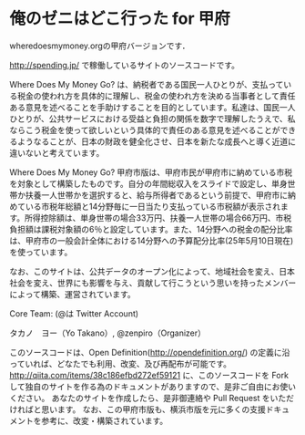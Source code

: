 # 俺のゼニはどこ行った for 甲府

wheredoesmymoney.orgの甲府バージョンです．

http://spending.jp/ で稼働しているサイトのソースコードです。

Where Does My Money Go? は、納税者である国民一人ひとりが、支払っている税金の使われ方を具体的に理解し、税金の使われ方を決める当事者として責任ある意見を述べることを手助けすることを目的としています。私達は、国民一人ひとりが、公共サービスにおける受益と負担の関係を数字で理解したうえで、私ならこう税金を使って欲しいという具体的で責任のある意見を述べることができるようなることが、日本の財政を健全化させ、日本を新たな成長へと導く近道に違いないと考えています。

Where Does My Money Go? 甲府市版は、甲府市民が甲府市に納めている市税を対象として構築したものです。自分の年間総収入をスライドで設定し、単身世帯か扶養一人世帯かを選択すると、給与所得者であるという前提で、甲府市に納めている市税年総額と14分野毎に一日当たり支払っている市税額が表示されます。所得控除額は、単身世帯の場合33万円、扶養一人世帯の場合66万円、市税負担額は課税対象額の6％と設定しています。また、14分野への税金の配分比率は、甲府市の一般会計全体における14分野への予算配分比率(25年5月10日現在)を使っています。


なお、このサイトは、公共データのオープン化によって、地域社会を変え、日本社会を変え、世界にも影響を与え、貢献して行こうという思いを持ったメンバーによって構築、運営されています。


Core Team: (@は Twitter Account)

タカノ　ヨー（Yo Takano）, @zenpiro（Organizer）


このソースコードは、Open Definition(http://opendefinition.org/) の定義に沿っていれば、どなたでも利用、改変、及び再配布が可能です。
http://qiita.com/items/38c186efbd272ef59121
に、このソースコードを Fork して独自のサイトを作る為のドキュメントがありますので、是非ご自由にお使いください。
あなたのサイトを作成したら、是非御連絡や Pull Request をいただければと思います。
なお、この甲府市版も、横浜市版を元に多くの支援ドキュメントを参考に、改変・構築されています。

